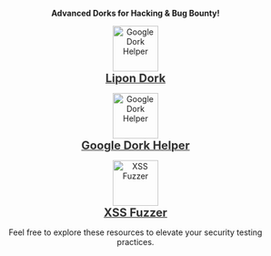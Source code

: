 <b><p align="center"> Advanced Dorks for Hacking & Bug Bounty! </p></b>

<p align="center">
    <a href="https://0xlipon.github.io/lipondork/" target="_blank">
        <img src="https://img.icons8.com/ios-filled/50/000000/google-logo.png" alt="Google Dork Helper" style="width: 80px; height: auto; transition: transform 0.3s ease;"/>
        <br/>
        <span style="font-size: 20px; font-weight: bold; color: #333;">Lipon Dork</span>
    </a>
</p>

<p align="center">
    <a href="https://snowden-pc.github.io/google_dork_helper/" target="_blank">
        <img src="https://img.icons8.com/ios-filled/50/000000/google-logo.png" alt="Google Dork Helper" style="width: 80px; height: auto; transition: transform 0.3s ease;"/>
        <br/>
        <span style="font-size: 20px; font-weight: bold; color: #333;">Google Dork Helper</span>
    </a>
</p>
<p align="center">
    <a href="https://snowden-pc.github.io/xss_fuzzer/" target="_blank">
        <img src="https://img.icons8.com/ios-filled/50/000000/bug.png" alt="XSS Fuzzer" style="width: 80px; height: auto; transition: transform 0.3s ease;"/>
        <br/>
        <span style="font-size: 20px; font-weight: bold; color: #333;">XSS Fuzzer</span>
    </a>
</p>

<p align="center">Feel free to explore these resources to elevate your security testing practices.</p>

